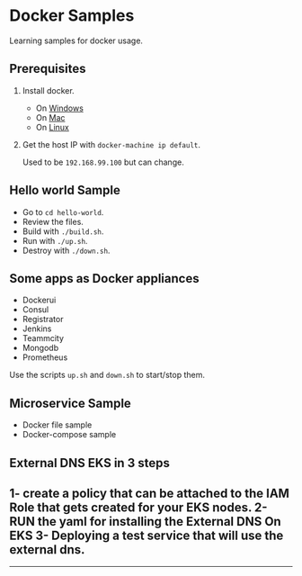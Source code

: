 # Docker Samples

Learning samples for docker usage.

## Prerequisites

1. Install docker.
    - On [Windows](https://docs.docker.com/engine/installation/windows/)
    - On [Mac](https://docs.docker.com/engine/installation/mac/) 
    - On [Linux](https://docs.docker.com/engine/installation/)

2. Get the host IP with `docker-machine ip default`.

    Used to be `192.168.99.100` but can change.

## Hello world Sample

- Go to `cd hello-world`.
- Review the files.
- Build with `./build.sh`.
- Run with `./up.sh`.
- Destroy with `./down.sh`.

## Some apps as Docker appliances

- Dockerui
- Consul
- Registrator
- Jenkins
- Teammcity
- Mongodb
- Prometheus

Use the scripts `up.sh` and `down.sh` to start/stop them.


## Microservice Sample

- Docker file sample
- Docker-compose sample

## External DNS EKS in 3 steps 
1- create a policy that can be attached to the IAM Role that gets created for your EKS nodes.
2- RUN the yaml for installing the External DNS On EKS
3- Deploying a test service that will use the external dns.
- 

----------
